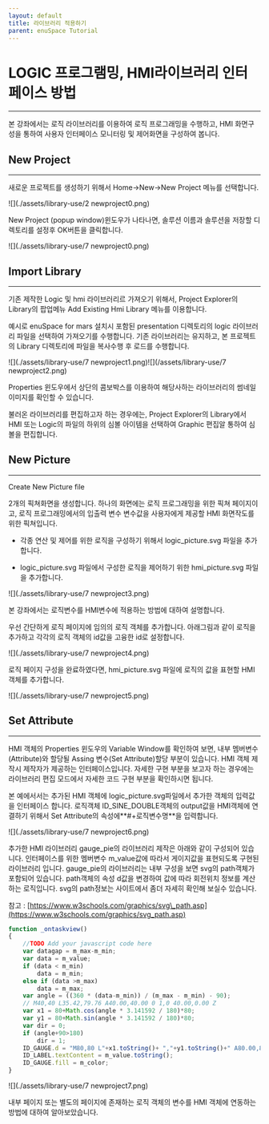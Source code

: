 ```yaml
---
layout: default
title: 라이브러리 적용하기
parent: enuSpace Tutorial
---
```


# **LOGIC 프로그램밍, HMI라이브러리 인터페이스 방법**

---

본 강좌에서는 로직 라이브러리를 이용하여 로직 프로그래밍을 수행하고, HMI 화면구성을 통하여 사용자 인터페이스 모니터링 및 제어화면을 구성하여 봅니다.

## **New Project**

---

새로운 프로젝트를 생성하기 위해서 Home-&gt;New-&gt;New Project 메뉴를 선택합니다.

![](./assets/library-use/2 newproject0.png)

New Project \(popup window\)윈도우가 나타나면, 솔루션 이름과 솔루션을 저장할 디렉토리를 설정후 OK버튼을 클릭합니다.

![](./assets/library-use/7 newproject0.png)

## **Import Library**

---

기존 제작한 Logic 및 hmi 라이브러리르 가져오기 위해서, Project Explorer의 Library의 팝업메뉴 Add Existing Hmi Library 메뉴를 이용합니다.

예시로 enuSpace for mars 설치시 포함된 presentation 디렉토리의 logic 라이브러리 파일을 선택하여 가져오기를 수행합니다. 기존 라이브러리는 유지하고, 본 프로젝트의 Library 디렉토리에 파일을 복사수행 후 로드를 수행합니다.

![](./assets/library-use/7 newproject1.png)![](/assets/library-use/7 newproject2.png)

Properties 윈도우에서 상단의 콤보박스를 이용하여 해당사하는 라이브러리의 썸네일 이미지를 확인할 수 있습니다.

불러온 라이브러리를 편집하고자 하는 경우에는, Project Explorer의 Library에서 HMI 또는 Logic의 파일의 하위의 심볼 아이템을 선택하여 Graphic 편집알 통하여 심볼을 편집합니다.

## **New Picture**

---

Create New Picture file

2개의 픽쳐화면을 생성합니다. 하나의 화면에는 로직 프로그래밍을 위한 픽쳐 페이지이고, 로직 프로그래밍에서의 입출력 변수 변수값을 사용자에게 제공할  HMI 화면작도를 위한 픽쳐입니다.

* 각종 연산 및 제어를 위한 로직을 구성하기 위해서 logic\_picture.svg 파일을 추가합니다.

* logic\_picture.svg 파일에서 구성한 로직을 제어하기 위한 hmi\_picture.svg 파일을 추가합니다.

![](./assets/library-use/7 newproject3.png)

본 강좌에서는 로직변수를 HMI변수에 적용하는 방법에 대하여 설명합니다.

우선 간단하게 로직 페이지에 임의의 로직 객체를 추가합니다. 아래그림과 같이 로직을 추가하고 각각의 로직 객체의 id값을 고융한 id로 설정합니다.

![](./assets/library-use/7 newproject4.png)

로직 페이지 구성을 완료하였다면, hmi\_picture.svg 파일에 로직의 값을 표현할 HMI 객체를 추가합니다.

![](./assets/library-use/7 newproject5.png)

## **Set Attribute**

---

HMI 객체의 Properties 윈도우의 Variable Window를 확인하여 보면, 내부 멤버변수\(Attribute\)와 할당될 Assing 변수\(Set Attribute\)할당 부분이 있습니다. HMI 객체 제작시 제작자가 제공하는 인터페이스입니다. 자세한 구현 부분을 보고자 하는 경우에는 라이브러리 편집 모드에서 자세한 코드 구현 부분을 확인하시면 됩니다.

본 예에서서는 추가된 HMI 객체에 logic\_picture.svg파일에서 추가한 객체의 입력값을 인터페이스 합니다. 로직객체 ID\_SINE\_DOUBLE객체의 output값을 HMI객체에 연결하기 위해서 Set Attribute의 속성에**\#+로직변수명**을 입력합니다.

![](./assets/library-use/7 newproject6.png)

추가한 HMI 라이브러리 gauge\_pie의 라이브러리 제작은 아래와 같이 구성되어 있습니다. 인터페이스를 위한 멤버변수 m\_value값에 따라서 게이지값을 표현되도록 구현된 라이브러리 입니다. gauge\_pie의 라이브러리는 내부 구성을 보면 svg의 path객체가 포함되어 있습니다. path객체의 속성 d값을 변경하여 값에 따라 회전위치 정보를 계산하는 로직입니다. svg의 path정보는 사이트에서 좀더 자세히 확인해 보실수 있습니다.

참고 : [https://www.w3schools.com/graphics/svg\_path.asp](https://www.w3schools.com/graphics/svg_path.asp)

```js
function _ontaskview()
{
    //TODO Add your javascript code here
    var datagap = m_max-m_min;
    var data = m_value;
    if (data < m_min)
        data = m_min;
    else if (data >m_max)
        data = m_max;
    var angle = ((360 * (data-m_min)) / (m_max - m_min) - 90);
    // M40,40 L35.42,79.76 A40.00,40.00 0 1,0 40.00,0.00 Z
    var x1 = 80+Math.cos(angle * 3.141592 / 180)*80;
    var y1 = 80+Math.sin(angle * 3.141592 / 180)*80;
    var dir = 0;
    if (angle+90>180)
        dir = 1;
    ID_GAUGE.d = "M80,80 L"+x1.toString()+ ","+y1.toString()+" A80.00,80.00 0 "+ dir.toString()+",0 80.00,0.00 Z";
    ID_LABEL.textContent = m_value.toString();
    ID_GAUGE.fill = m_color;
}
```

![](./assets/library-use/7 newproject7.png)

내부 페이지 또는 별도의 페이지에 존재하는 로직 객체의 변수를 HMI 객체에 연동하는 방법에 대하여 알아보았습니다.



